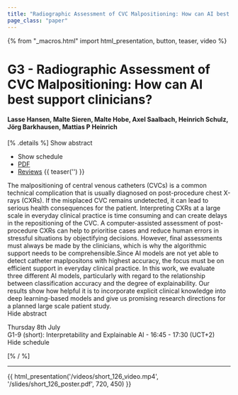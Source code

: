 ```yaml
---
title: "Radiographic Assessment of CVC Malpositioning: How can AI best support clinicians?"
page_class: "paper"
---
```


{% from "_macros.html" import html_presentation, button, teaser, video %}

# G3 - Radiographic Assessment of CVC Malpositioning: How can AI best support clinicians?

#### Lasse Hansen, Malte Sieren, Malte Hobe, Axel Saalbach, Heinrich Schulz, Jörg Barkhausen, Mattias P Heinrich

[% .details %]
<a class="toggle_visibility" data-selector=".abstract" data-level="3">Show abstract</a>
- <a class="toggle_visibility" data-selector=".schedule" data-level="3">Show schedule</a>
- <a href="https://openreview.net/pdf?id=ImcP8kkqtfZ">PDF</a>
- <a href="https://openreview.net/forum?id=ImcP8kkqtfZ">Reviews</a>
{{ teaser('') }}

<p>
    <span class="abstract">
        The malpositioning of central venous catheters (CVCs) is a common technical complication that is usually diagnosed on post-procedure chest X-rays (CXRs). If the misplaced CVC remains undetected, it can lead to serious health consequences for the patient. Interpreting CXRs at a large scale in everyday clinical practice is time consuming and can create delays in the repositioning of the CVC. A computer-assisted assessment of post-procedure CXRs can help to prioritise cases and reduce human errors in stressful situations by objectifying decisions. However, final assessments must always be made by the clinicians, which is why the algorithmic support needs to be comprehensible.Since AI models are not yet able to detect catheter maplpositons with highest accuracy, the focus must be on efficient support in everyday clinical practice. In this work, we evaluate three different AI models, particularly with regard to the relationship between classification accuracy and the degree of explainability. Our results show how helpful it is to incorporate explicit clinical knowledge into deep learning-based models and give us promising research directions for a planned large scale patient study.
        <br>
        <span class="actions"><a class="toggle_visibility" data-level="2">Hide abstract</a></span>
    </span>
</p>

<p>
    <span class="schedule">
         Thursday 8th July<br>G1-9 (short): Interpretability and Explainable AI - 16:45 - 17:30 (UCT+2)
        <br>
        <span class="actions"><a class="toggle_visibility" data-level="2">Hide schedule</a></span>
    </span>
</p>

[% / %]


---

{{ html_presentation('/videos/short_126_video.mp4', '/slides/short_126_poster.pdf', 720, 450) }}